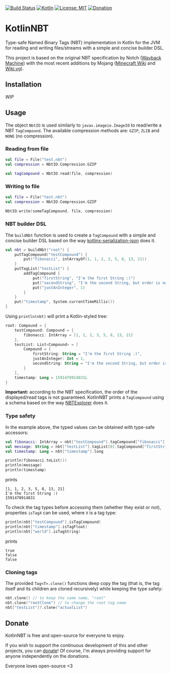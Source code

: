 [![Build Status](https://travis-ci.com/luizrcs/KotlinNBT.svg?branch=master)](https://travis-ci.com/luizrcs/KotlinNBT)
[![Kotlin](https://img.shields.io/badge/kotlin-1.8.10-green)](https://kotlinlang.org/)
[![License: MIT](https://img.shields.io/github/license/luizrcs/KotlinNBT)](https://opensource.org/licenses/MIT)
[![Donation](https://img.shields.io/badge/donate-DonorBox-blue)](https://donorbox.org/luizrcs)

# KotlinNBT

Type-safe Named Binary Tags (NBT) implementation in Kotlin for the JVM for reading and writing files/streams with a
simple and concise builder DSL.

This project is based on the original NBT specification by Notch ([Wayback Machine][WebArchive]) with the most recent
additions by Mojang ([Minecraft Wiki][Gamepedia] and [Wiki.vg][WikiVG]).

## Installation

*WIP*

## Usage

The object `NbtIO` is used similarly to `javax.imageio.ImageIO` to read/write a NBT `TagCompound`. The available
compression methods are: `GZIP`, `ZLIB` and `NONE` (no compression).

### Reading from file

```kotlin
val file = File("test.nbt")
val compression = NbtIO.Compression.GZIP

val tagCompound = NbtIO.read(file, compression)
```

### Writing to file

```kotlin
val file = File("test.nbt")
val compression = NbtIO.Compression.GZIP

NbtIO.write(someTagCompound, file, compression)
```

### NBT builder DSL

The `buildNbt` function is used to create a `TagCompound` with a simple and concise builder DSL
based on the way [kotlinx-serialization-json][kotlinx-serialization-json] does it.

```kotlin
val nbt = buildNbt("root") {
    putTagCompound("testCompound") {
        put("fibonacci", intArrayOf(1, 1, 2, 3, 5, 8, 13, 21))
    }
    putTagList("testList") {
        addTagCompound {
            put("firstString", "I'm the first String :)")
            put("secondString", "I'm the second String, but order is not guaranteed :/")
            put("justAnInteger", 1)
        }
    }
    put("timestamp", System.currentTimeMillis())
}
```

Using `println(nbt)` will print a Kotlin-styled tree:

```kotlin
root: Compound = {
    testCompound: Compound = {
        fibonacci: IntArray = [1, 1, 2, 3, 5, 8, 13, 21]
    },
    testList: List<Compound> = [
        Compound = {
            firstString: String = "I'm the first String :)",
            justAnInteger: Int = 1,
            secondString: String = "I'm the second String, but order is not guaranteed :/"
        }
    ],
    timestamp: Long = 1591470914831L
}
```

**Important:** according to the NBT specification, the order of the displayed/read tags is not guaranteed. KotlinNBT
prints a `TagCompound` using a schema based on the way [NBTExplorer][NBTExplorer] does it.

### Type safety

In the example above, the typed values can be obtained with type-safe accessors:

```kotlin
val fibonacci: IntArray = nbt["testCompound"].tagCompound["fibonacci"].intArray
val message: String = nbt["testList"].tagList[0].tagCompound["firstString"].string
val timestamp: Long = nbt["timestamp"].long

println(fibonacci.toList())
println(message)
println(timestamp)
``` 

prints

```
[1, 1, 2, 3, 5, 8, 13, 21]
I'm the first String :)
1591470914831
```

To check the tag types before accessing them (whether they exist or not), properties `isTagX` can be used, where `X` is
a tag type:

```kotlin
println(nbt["testCompound"].isTagCompound)
println(nbt["timestamp"].isTagFloat)
println(nbt["world"].isTagString)
```

prints

```
true
false
false
```

### Cloning tags

The provided `Tag<T>.clone()` functions deep copy the tag (that is, the tag itself and its children are cloned
recursively) while keeping the type safety:

```kotlin
nbt.clone() // to keep the same name, "root"
nbt.clone("rootClone") // to change the root tag name
nbt["testList"]?.clone("actualList")
```

## Donate

KotlinNBT is free and open-source for everyone to enjoy.

If you wish to support the continuous development of this and other projects, you can [donate][Donation]! Of course, I'm
always providing support for anyone independently on the donations.

Everyone loves open-source <3

[WebArchive]: https://web.archive.org/web/20100124085747/http://www.minecraft.net/docs/NBT.txt

[Gamepedia]: https://minecraft.gamepedia.com/NBT_format

[WikiVG]: https://wiki.vg/NBT

[kotlinx-serialization-json]: https://github.com/Kotlin/kotlinx.serialization/blob/master/docs/json.md#json-element-builders

[NBTExplorer]: https://github.com/jaquadro/NBTExplorer

[Donation]: https://donorbox.org/luizrcs